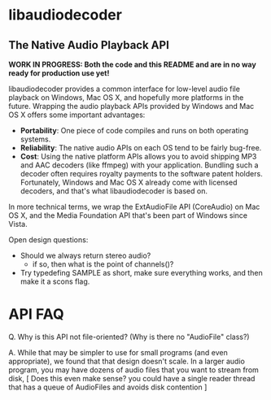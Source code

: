 libaudiodecoder
===============

The Native Audio Playback API
---------------

**WORK IN PROGRESS: Both the code and this README and are in no way ready for production use yet!**

libaudiodecoder provides a common interface for low-level audio file playback on Windows, Mac OS X, and hopefully
more platforms in the future. Wrapping the audio playback APIs provided by Windows and Mac OS X offers
some important advantages:

*   **Portability**: One piece of code compiles and runs on both operating systems.
*   **Reliability**: The native audio APIs on each OS tend to be fairly bug-free.
*   **Cost**: Using the native platform APIs allows you to avoid shipping MP3 and AAC decoders (like ffmpeg) 
          with your application. Bundling such a decoder often requires royalty payments to the software 
          patent holders. Fortunately, Windows and Mac OS X already come with licensed decoders, and
          that's what libaudiodecoder is based on.

In more technical terms, we wrap the ExtAudioFile API (CoreAudio) on Mac OS X, and the Media Foundation
API that's been part of Windows since Vista. 

Open design questions:

*   Should we always return stereo audio?
    * if so, then what is the point of channels()?
*   Try typedefing SAMPLE as short, make sure everything works, and then make it a scons flag.



API FAQ
===============

Q. Why is this API not file-oriented? (Why is there no "AudioFile" class?)

A. 
While that may be simpler to use for small programs (and even appropriate), we found that that
design doesn't scale. In a larger audio program, you may have dozens of audio files that you
want to stream from disk, [ Does this even make sense? you could have a single reader thread that 
has a queue of AudioFiles and avoids disk contention ] 
